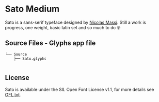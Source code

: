 # Sato Medium

Sato is a sans-serif typeface designed by [Nicolas Massi](https://www.nico.works).
Still a work is progress, one weight, basic latin set and so much to do 🤓


Source Files - Glyphs app file
------------

```
└── Source
    ├── Sato.glyphs


```


License
-------

Sato is available under the SIL Open Font License v1.1, for more details see [OFL.txt](OFL.txt).
